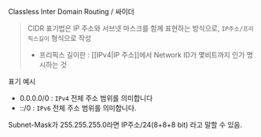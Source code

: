 Classless Inter Domain Routing / 싸이더
> CIDR 표기법은 IP 주소와 서브넷 마스크를 함께 표현하는 방식으로, `IP주소/프리픽스길이` 형식으로 작성
>  - 프리픽스 길이란 : [[IPv4|IP 주소]]에서 Network ID가 몇비트까지 인가 명시하는 것

표기 예시
- 0.0.0.0/0 : `IPv4` 전체 주소 범위를 의미합니다
- ::/0 : `IPv6` 전체 주소 범위를 의미합니다.


Subnet-Mask가 255.255.255.0라면 IP주소/24(8+8+8 bit) 라고 말할 수 있음.